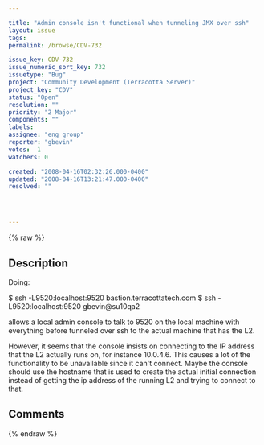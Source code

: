 ```yaml
---

title: "Admin console isn't functional when tunneling JMX over ssh"
layout: issue
tags: 
permalink: /browse/CDV-732

issue_key: CDV-732
issue_numeric_sort_key: 732
issuetype: "Bug"
project: "Community Development (Terracotta Server)"
project_key: "CDV"
status: "Open"
resolution: ""
priority: "2 Major"
components: ""
labels: 
assignee: "eng group"
reporter: "gbevin"
votes:  1
watchers: 0

created: "2008-04-16T02:32:26.000-0400"
updated: "2008-04-16T13:21:47.000-0400"
resolved: ""




---
```


{% raw %}

## Description

<div markdown="1" class="description">

Doing:

$ ssh -L9520:localhost:9520 bastion.terracottatech.com
$ ssh -L9520:localhost:9520 gbevin@su10qa2

allows a local admin console to talk to 9520 on the local machine with everything before tunneled over ssh to the actual machine that has the L2.

However, it seems that the console insists on connecting to the IP address that the L2 actually runs on, for instance 10.0.4.6. This causes a lot of the functionality to be unavailable since it can't connect. Maybe the console should use the hostname that is used to create the actual initial connection instead of getting the ip address of the running L2 and trying to connect to that.

</div>

## Comments



{% endraw %}
